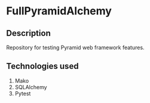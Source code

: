 # FullPyramidAlchemy

## Description
Repository for testing Pyramid web framework features.

## Technologies used
1. Mako
2. SQLAlchemy
3. Pytest
